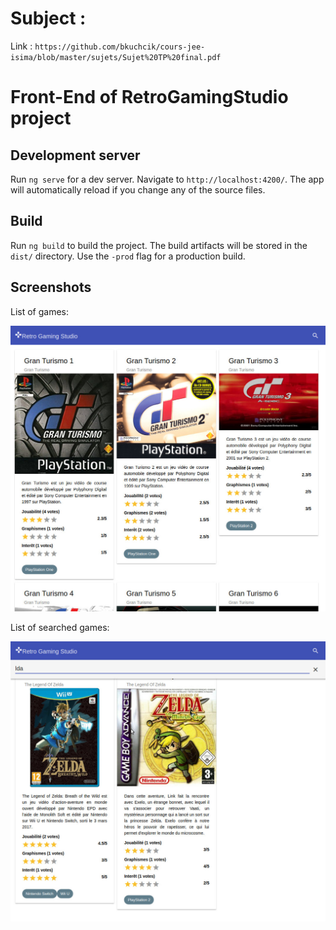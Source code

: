 # Subject :

Link : `https://github.com/bkuchcik/cours-jee-isima/blob/master/sujets/Sujet%20TP%20final.pdf`

# Front-End of RetroGamingStudio project

## Development server
Run `ng serve` for a dev server. Navigate to `http://localhost:4200/`. The app will automatically reload if you change any of the source files.

## Build

Run `ng build` to build the project. The build artifacts will be stored in the `dist/` directory. Use the `-prod` flag for a production build.

## Screenshots

List of games:

![Screenshot](/screenshots/game-list.jpg?raw=true "Screenshot game list")

List of searched games:

![Screenshot](/screenshots/game-research.jpg?raw=true "Screenshot game research")

